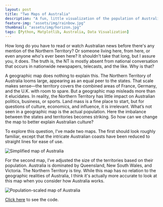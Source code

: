 ```yaml
---
layout: post
title: "Two Maps of Australia"
description: "A fun, little visualization of the population of Australian states and territories relative to their sizes. It's done in Python using Matplotlib and the code is made available."
feature-img: "assets/img/rainbow.jpg"
thumbnail: "assets/img/horizon.jpg"
tags: [Python, Matplotlib, Australia, Data Visualization]
---
```

How long do you have to read or watch Australian news before there's any mention of the Northern Territory? Or someone living here, from here, or even anyone who's ever been here? It shouldn't take that long, but I assure you, it does. The truth is, the NT is mostly absent from national conversation that occurs in nationwide newspapers, telecasts, and the like. Why is that?

A geographic map does nothing to explain this. The Northern Territory of Australia looms large, appearing as an equal peer to the states. That scale makes sense—the territory covers the combined areas of France, Germany, and the U.K. with room to spare. But a geographic map misleads more than it elucidates. In reality, the Northern Territory has little impact on Australian politics, business, or sports. Land mass is a fine place to start, but for questions of culture, economics, and influence, it is irrelevant. What’s not seen in a geographic map is the actual population. Here the imbalance between the states and territories becomes striking. So how can we change the map to better explain Australian culture?

To explore this question, I've made two maps. The first should look roughly familiar, except that the intricate Australian coasts have been reduced to straight lines for ease of use.

![Simplified map of Australia]({{site.baseurl}}/assets/img/2015-11-11-Two%20maps%20of%20Australia_files/2015-11-11-Two%20maps%20of%20Australia_2_1.png)


For the second map, I’ve adjusted the size of the territories based on their population. Australia is dominated by Queensland, New South Wales, and Victoria. The Northern Territory is tiny. While this map has no relation to the geographic realities of Australia, I think it's actually more accurate to look at this map when you consider how Australia works.

![Population-scaled map of Australia]({{site.baseurl}}/assets/img/2015-11-11-Two%20maps%20of%20Australia_files/2015-11-11-Two%20maps%20of%20Australia_7_1.png)

[Click here](https://nbviewer.jupyter.org/github/jss367/JupyterNotebooks/blob/master/2015-11-11-Two%20maps%20of%20Australia.ipynb) to see the code.
